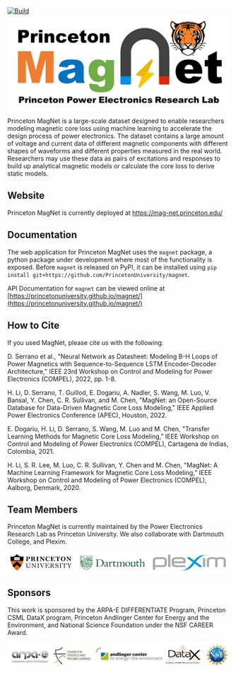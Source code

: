 [![Build](https://github.com/PrincetonUniversity/magnet/actions/workflows/main.yml/badge.svg)](https://github.com/PrincetonUniversity/magnet/actions/workflows/main.yml)
![MagNet Logo](app/img/magnetlogo.jpg)

Princeton MagNet is a large-scale dataset designed to enable researchers modeling magnetic core loss using machine learning to accelerate the design process of power electronics. The dataset contains a large amount of voltage and current data of different magnetic components with different shapes of waveforms and different properties measured in the real world. Researchers may use these data as pairs of excitations and responses to build up analytical magnetic models or calculate the core loss to derive static models.

## Website

Princeton MagNet is currently deployed at https://mag-net.princeton.edu/

## Documentation

The web application for Princeton MagNet uses the `magnet` package, a python package under development where most of
the functionality is exposed. Before `magnet` is released on PyPI, it can be installed using
`pip install git+https://github.com/PrincetonUniversity/magnet`.

API Documentation for `magnet` can be viewed online at [https://princetonuniversity.github.io/magnet/](https://princetonuniversity.github.io/magnet/)

## How to Cite

If you used MagNet, please cite us with the following.

D. Serrano et al., "Neural Network as Datasheet: Modeling B-H Loops of Power Magnetics with Sequence-to-Sequence LSTM Encoder-Decoder Architecture," IEEE 23rd Workshop on Control and Modeling for Power Electronics (COMPEL), 2022, pp. 1-8.

H. Li, D. Serrano, T. Guillod, E. Dogariu, A. Nadler, S. Wang, M. Luo, V. Bansal, Y. Chen, C. R. Sullivan, and M. Chen, "MagNet: an Open-Source Database for Data-Driven Magnetic Core Loss Modeling," IEEE Applied Power Electronics Conference (APEC), Houston, 2022.

E. Dogariu, H. Li, D. Serrano, S. Wang, M. Luo and M. Chen, "Transfer Learning Methods for Magnetic Core Loss Modeling,” IEEE Workshop on Control and Modeling of Power Electronics (COMPEL), Cartagena de Indias, Colombia, 2021.

H. Li, S. R. Lee, M. Luo, C. R. Sullivan, Y. Chen and M. Chen, "MagNet: A Machine Learning Framework for Magnetic Core Loss Modeling,” IEEE Workshop on Control and Modeling of Power Electronics (COMPEL), Aalborg, Denmark, 2020.

## Team Members

Princeton MagNet is currently maintained by the Power Electronics Research Lab as Princeton University. We also collaborate with Dartmouth College, and Plexim.

![MagNet Team](app/img/magnetteam.jpg)

## Sponsors

This work is sponsored by the ARPA-E DIFFERENTIATE Program, Princeton CSML DataX program, Princeton Andlinger Center for Energy and the Environment, and National Science Foundation under the NSF CAREER Award. 

![MagNet Sponsor](app/img/sponsor.jpg)
